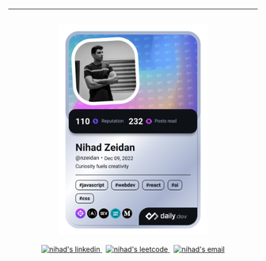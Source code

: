 <hr/>
<br />

<div align="center">
  <a 
    href="https://app.daily.dev/nzeidan"
    target=”_blank”>
    <img 
      src="./devcard.png"
      width="300"
      alt="Nihad Zeidan's Dev Card"/>
  </a>
</div>

<br/>

<div align="center">
<a 
  href="https://linkedin.com/in/nihadzeidan" 
  target=”_blank”>
  <img
    src="https://raw.githubusercontent.com/rahuldkjain/github-profile-readme-generator/master/src/images/icons/Social/linked-in-alt.svg" 
    alt="nihad's linkedin"
    height="30"
    width="40" />
</a>
&nbsp;
<a 
  href="https://www.leetcode.com/nihadzeidan" 
  target=”_blank”>
  <img
    src="https://raw.githubusercontent.com/rahuldkjain/github-profile-readme-generator/master/src/images/icons/Social/leet-code.svg" 
    alt="nihad's leetcode" 
    height="30"
    width="40" />
</a>
&nbsp;
 <a href="mailto: nihadzeidan@gmail.com">
    <img
      src="https://upload.wikimedia.org/wikipedia/commons/thumb/7/7e/Gmail_icon_%282020%29.svg/1024px-Gmail_icon_%282020%29.svg.png"
      alt="nihad's email" 
      height="30" 
      width="40"
    />
</a>

</div>
